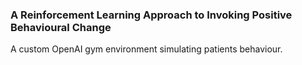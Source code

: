 ### A Reinforcement Learning Approach to Invoking Positive Behavioural Change
A custom OpenAI gym environment simulating patients behaviour.


